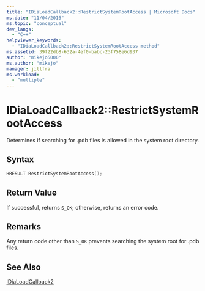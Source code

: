 ```yaml
---
title: "IDiaLoadCallback2::RestrictSystemRootAccess | Microsoft Docs"
ms.date: "11/04/2016"
ms.topic: "conceptual"
dev_langs:
  - "C++"
helpviewer_keywords:
  - "IDiaLoadCallback2::RestrictSystemRootAccess method"
ms.assetid: 39f22db8-632a-4ef0-babc-23f758e6d937
author: "mikejo5000"
ms.author: "mikejo"
manager: jillfra
ms.workload:
  - "multiple"
---
```

# IDiaLoadCallback2::RestrictSystemRootAccess
Determines if searching for .pdb files is allowed in the system root directory.

## Syntax

```C++
HRESULT RestrictSystemRootAccess();
```

## Return Value
 If successful, returns `S_OK`; otherwise, returns an error code.

## Remarks
 Any return code other than `S_OK` prevents searching the system root for .pdb files.

## See Also
 [IDiaLoadCallback2](../../debugger/debug-interface-access/idialoadcallback2.md)